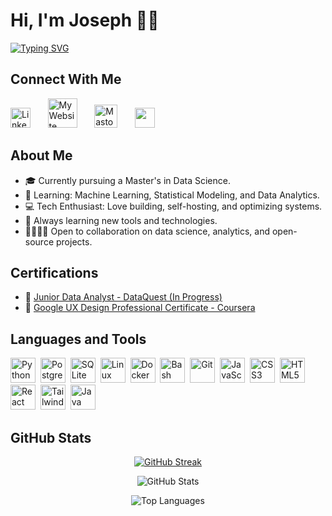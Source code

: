 # Hi, I'm Joseph 👋🏿

[![Typing SVG](https://readme-typing-svg.demolab.com?font=Fira+Code&pause=1000&color=00b8d4&width=450&lines=Passionate+about+Data+Science;Passionate+about+Open+Source+Projects)](https://git.io/typing-svg)

## Connect With Me

<!-- Social icons section -->
<p align="left">
  <a href="https://linkedin.com/in/josephedgarwilliams/"><img width="32px" alt="LinkedIn" title="Let's connect on LinkedIn!" src="https://imgur.com/S75Go5P.png"/></a>
  &#8287;&#8287;&#8287;&#8287;&#8287;
  <a href="https://joseph-williams.me"><img width="47px" title="Check out my website!" alt="My Website" src="https://i.imgur.com/YIECp0F.png"/></a>
  &#8287;&#8287;&#8287;&#8287;&#8287;
  <a href="https://mastodon.social/@JosephWilliams"><img width="37px" alt="Mastodon" title="Follow me on Mastodon!" src="https://i.imgur.com/eIU2kQx.png"/></a>
  &#8287;&#8287;&#8287;&#8287;&#8287;
  <a href="mailto:contact@joseph-williams.me" alt="Email" title="Send me an email!"><img width="32px" src="https://i.imgur.com/J1mH6OS.png"/></a>
  &#8287;&#8287;&#8287;&#8287;&#8287;
</p>

## About Me

- 🎓 Currently pursuing a Master's in Data Science.
- 🧠 Learning: Machine Learning, Statistical Modeling, and Data Analytics.
- 💻 Tech Enthusiast: Love building, self-hosting, and optimizing systems.
- 🌱 Always learning new tools and technologies.
- 🫱🏿‍🫲🏽 Open to collaboration on data science, analytics, and open-source projects.

## Certifications

- 📜 [Junior Data Analyst - DataQuest (In Progress)](#)
- 📜 [Google UX Design Professional Certificate - Coursera](https://www.credly.com/badges/fb34073e-d932-4cc4-a71d-e879d1e85854/public_url)

## Languages and Tools

<div>
  <img src="https://cdn.jsdelivr.net/gh/devicons/devicon/icons/python/python-original.svg" title="Python" width="40" height="40" />&nbsp;
  <img src="https://cdn.jsdelivr.net/gh/devicons/devicon/icons/postgresql/postgresql-original.svg" title="PostgreSQL" width="40" height="40" />&nbsp;
  <img src="https://cdn.jsdelivr.net/gh/devicons/devicon/icons/sqlite/sqlite-original.svg" title="SQLite" width="40" height="40" />&nbsp;
  <img src="https://cdn.jsdelivr.net/gh/devicons/devicon/icons/linux/linux-original.svg" title="Linux" width="40" height="40" />&nbsp;
  <img src="https://cdn.jsdelivr.net/gh/devicons/devicon/icons/docker/docker-original.svg" title="Docker" width="40" height="40" />&nbsp;
  <img src="https://cdn.jsdelivr.net/gh/devicons/devicon/icons/bash/bash-original.svg" title="Bash" width="40" height="40" />&nbsp;
  <img src="https://cdn.jsdelivr.net/gh/devicons/devicon/icons/git/git-original.svg" title="Git" width="40" height="40" />&nbsp;
  <img src="https://cdn.jsdelivr.net/gh/devicons/devicon/icons/javascript/javascript-original.svg" title="JavaScript" width="40" height="40" />&nbsp;
  <img src="https://cdn.jsdelivr.net/gh/devicons/devicon/icons/css3/css3-original.svg" title="CSS3" width="40" height="40" />&nbsp;
  <img src="https://cdn.jsdelivr.net/gh/devicons/devicon/icons/html5/html5-original.svg" title="HTML5" width="40" height="40" />&nbsp;
  <img src="https://cdn.jsdelivr.net/gh/devicons/devicon/icons/react/react-original.svg" title="React" width="40" height="40" />&nbsp;
  <img src="https://cdn.jsdelivr.net/gh/devicons/devicon/icons/tailwindcss/tailwindcss-original.svg" title="Tailwind CSS" width="40" height="40" />&nbsp;
  <img src="https://cdn.jsdelivr.net/gh/devicons/devicon/icons/java/java-original.svg" title="Java" width="40" height="40" />&nbsp;
</div>

## GitHub Stats
<p align="center">
  <a href="https://git.io/streak-stats"><img src="https://github-readme-streak-stats-lake-gamma.vercel.app?user=xjwllmsx&theme=dracula" alt="GitHub Streak" /></a>
</p>

<p align="center">
  <img src="https://github-readme-stats-tawny-eight-87.vercel.app/api?username=xjwllmsx&show_icons=true&rank_icon=github&card_width=495px&theme=dracula" alt="GitHub Stats" />
</p>

<p align="center">
  <img src="https://github-readme-stats-tawny-eight-87.vercel.app/api/top-langs/?username=xjwllmsx&layout=compact&card_width=495&theme=dracula" alt="Top Languages" />
</p>
